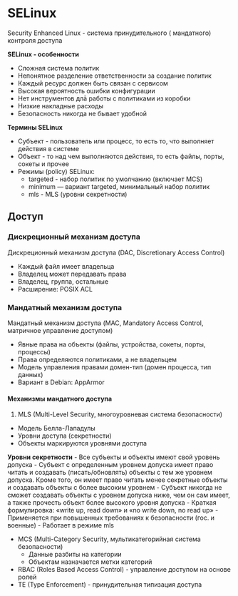# SELinux
Security Enhanced Linux - система принудительного ( мандатного) контроля доступа     

__SELinux - особенности__
- Сложная система политик
- Непонятное разделение ответственности за создание политик
- Каждый ресурс должен быть связан с сервисом
- Высокая вероятность ошибки конфигурации
- Нет инструментов длā работы с политиками из коробки
- Низкие накладные расходы
- Безопасность никогда не бывает удобной


__Термины SELinux__
- Субъект - пользователь или процесс, то есть то, что выполняет действия в системе
- Объект - то над чем выполняются действия, то есть файлы, порты, сокеты и прочее
- Режимы (policy) SELinux:
     - targeted - набор политик по умолчанию (включает MCS)
     - minimum — вариант targeted, минимальный набор политик
     - mls - MLS (уровни секретности)

## Доступ
### Дискреционный механизм доступа
Дискреционный механизм доступа (DAC, Discretionary Access Control)
- Каждый файл имеет владельца
- Владелец может передавать права
- Владелец, группа, остальные
- Расширение: POSIX ACL

### Мандатный механизм доступа
Мандатный механизм доступа (MAC, Mandatory Access Control, матричное управление доступом)
- Явные права на объекты (файлы, устройства, сокеты, порты, процессы)
- Права определяются политиками, а не владельцем
- Модель управления правами домен-тип (домен процесса, тип данных)
- Вариант в Debian: AppArmor


#### Механизмы мандатного доступа
1. MLS (Multi-Level Security, многоуровневая система безопасности)
- Модель Белла-Лападулы
- Уровни доступа (секретности)
- Объекты маркируются уровнями доступа         

__Уровни секретности__ 
     - Все субъекты и объекты имеют свой уровень допуска
     - Субъект с определенным уровнем допуска имеет право читать и создавать (писать/обновлять) объекты с тем же уровнем допуска. Кроме того, он имеет право читать менее секретные объекты и создавать объекты с более высоким уровнем
     - Субъект никогда не сможет создавать объекты с уровнем допуска ниже, чем он сам имеет, а также прочесть объект более высокого уровня допуска
     - Краткая формулировка: «write up, read down» и «no write down, no read up»
     - Применяется при повышенных требованиях к безопасности (гос. и военные)
     - Работает в режиме mls



- MCS (Multi-Category Security, мультикатегорийная система безопасности)
    - Данные разбиты на категории
    - Объектам назначается метки категорий
- RBAC (Roles Based Access Control) - управление доступом на основе ролей
- TE (Type Enforcement) - принудительная типизация доступа 
